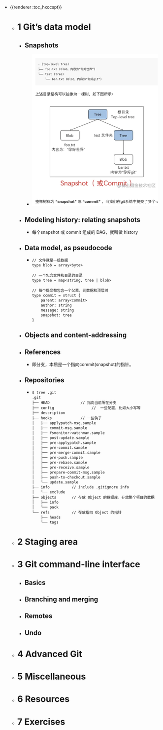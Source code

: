 - {{renderer :toc_hxccspt}}
	- # 1 Git’s data model
		- ## Snapshots
			- ![image.png](../assets/image_1655600753039_0.png)
		- ## Modeling history: relating snapshots
			- 每个snapshot 或 commit 组成的 DAG，就叫做 history
		- ## Data model, as pseudocode
			- ```
			  // 文件就是一组数据
			  type blob = array<byte>
			  
			  // 一个包含文件和目录的目录
			  type tree = map<string, tree | blob>
			  
			  // 每个提交都包含一个父辈，元数据和顶层树
			  type commit = struct {
			      parent: array<commit>
			      author: string
			      message: string
			      snapshot: tree
			  }
			  ```
		- ## Objects and content-addressing
		- ## References
			- 即分支，本质是一个指向commit(snapshot)的指针。
		- ## Repositories
			- ```shell
			  $ tree .git
			  .git
			  ├── HEAD				// 指向当前所在分支
			  ├── config				 //  一些配置，比如大小写等
			  ├── description
			  ├── hooks				// 一些钩子
			  │   ├── applypatch-msg.sample
			  │   ├── commit-msg.sample
			  │   ├── fsmonitor-watchman.sample
			  │   ├── post-update.sample
			  │   ├── pre-applypatch.sample
			  │   ├── pre-commit.sample
			  │   ├── pre-merge-commit.sample
			  │   ├── pre-push.sample
			  │   ├── pre-rebase.sample
			  │   ├── pre-receive.sample
			  │   ├── prepare-commit-msg.sample
			  │   ├── push-to-checkout.sample
			  │   └── update.sample
			  ├── info			// include .gitignore info
			  │   └── exclude
			  ├── objects		// 存放 Object 的数据库，存放整个项目的数据
			  │   ├── info
			  │   └── pack
			  └── refs			// 存放指向 Object 的指针
			      ├── heads
			      └── tags
			  ```
	- # 2 Staging area
	- # 3 Git command-line interface
		- ## Basics
		- ## Branching and merging
		- ## Remotes
		- ## Undo
	- # 4 Advanced Git
	- # 5 Miscellaneous
	- # 6 Resources
	- # 7 Exercises